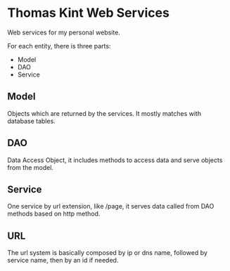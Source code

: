 # Thomas Kint Web Services
Web services for my personal website.

For each entity, there is three parts:
 - Model
 - DAO
 - Service

## Model
Objects which are returned by the services. It mostly matches with database tables.

## DAO
Data Access Object, it includes methods to access data and serve objects from the model.

## Service
One service by url extension, like /page, it serves data called from DAO methods based on http method.

## URL
The url system is basically composed by ip or dns name, followed by service name, then by an id if needed.